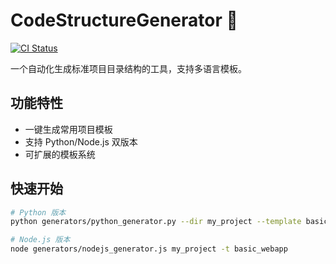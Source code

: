 # CodeStructureGenerator 🚀

[![CI Status](https://github.com/<yourname>/CodeStructureGenerator/actions/workflows/test.yml/badge.svg)](https://github.com/<yourname>/CodeStructureGenerator/actions)

一个自动化生成标准项目目录结构的工具，支持多语言模板。

## 功能特性
- 一键生成常用项目模板
- 支持 Python/Node.js 双版本
- 可扩展的模板系统

## 快速开始
```bash
# Python 版本
python generators/python_generator.py --dir my_project --template basic_webapp

# Node.js 版本
node generators/nodejs_generator.js my_project -t basic_webapp
